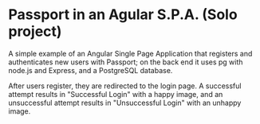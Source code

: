 # Passport in an Agular S.P.A. (Solo project)

A simple example of an Angular Single Page Application that registers and authenticates new users with Passport; on the back end it uses pg with node.js and Express, and a PostgreSQL database.

After users register, they are redirected to the login page. A successful attempt results in "Successful Login" with a happy image, and an unsuccessful attempt results in "Unsuccessful Login" with an unhappy image.
